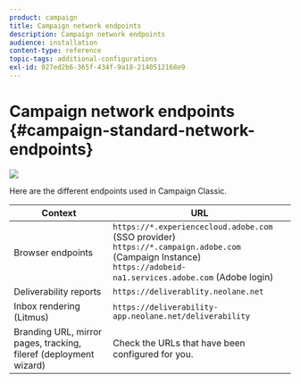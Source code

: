 ```yaml
---
product: campaign
title: Campaign network endpoints
description: Campaign network endpoints
audience: installation
content-type: reference
topic-tags: additional-configurations
exl-id: 027ed2b6-365f-434f-9a18-2140512168e9
---
```

# Campaign network endpoints {#campaign-standard-network-endpoints}

![](assets/do-not-localize/v7-only.svg)

Here are the different endpoints used in Campaign Classic.

| Context | URL |
|--- |--- |
| Browser endpoints | `https://*.experiencecloud.adobe.com` (SSO provider)<br>`https://*.campaign.adobe.com` (Campaign Instance)<br>`https://adobeid-na1.services.adobe.com` (Adobe login) |
| Deliverability reports | `https://deliverablity.neolane.net` |
| Inbox rendering (Litmus) | `https://deliverability-app.neolane.net/deliverability` |
| Branding URL, mirror pages, tracking, fileref (deployment wizard) | Check the URLs that have been configured for you. |
